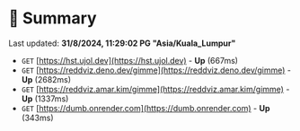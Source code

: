 # 📖 Summary
Last updated: **31/8/2024, 11:29:02 PG "Asia/Kuala_Lumpur"**

- `GET` [https://hst.ujol.dev](https://hst.ujol.dev) - **Up** (667ms)
- `GET` [https://reddviz.deno.dev/gimme](https://reddviz.deno.dev/gimme) - **Up** (2682ms)
- `GET` [https://reddviz.amar.kim/gimme](https://reddviz.amar.kim/gimme) - **Up** (1337ms)
- `GET` [https://dumb.onrender.com](https://dumb.onrender.com) - **Up** (343ms)
